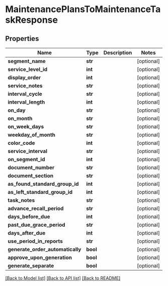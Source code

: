 # MaintenancePlansToMaintenanceTaskResponse

## Properties
Name | Type | Description | Notes
------------ | ------------- | ------------- | -------------
**segment_name** | **str** |  | [optional] 
**service_level_id** | **int** |  | [optional] 
**display_order** | **int** |  | [optional] 
**service_notes** | **str** |  | [optional] 
**interval_cycle** | **str** |  | [optional] 
**interval_length** | **int** |  | [optional] 
**on_day** | **str** |  | [optional] 
**on_month** | **str** |  | [optional] 
**on_week_days** | **str** |  | [optional] 
**weekday_of_month** | **str** |  | [optional] 
**color_code** | **int** |  | [optional] 
**service_interval** | **str** |  | [optional] 
**on_segment_id** | **int** |  | [optional] 
**document_number** | **str** |  | [optional] 
**document_section** | **str** |  | [optional] 
**as_found_standard_group_id** | **int** |  | [optional] 
**as_left_standard_group_id** | **int** |  | [optional] 
**task_notes** | **str** |  | [optional] 
**advance_recall_period** | **str** |  | [optional] 
**days_before_due** | **int** |  | [optional] 
**past_due_grace_period** | **str** |  | [optional] 
**days_after_due** | **int** |  | [optional] 
**use_period_in_reports** | **str** |  | [optional] 
**generate_order_automatically** | **bool** |  | [optional] 
**approve_upon_generation** | **bool** |  | [optional] 
**generate_separate** | **bool** |  | [optional] 

[[Back to Model list]](../README.md#documentation-for-models) [[Back to API list]](../README.md#documentation-for-api-endpoints) [[Back to README]](../README.md)



